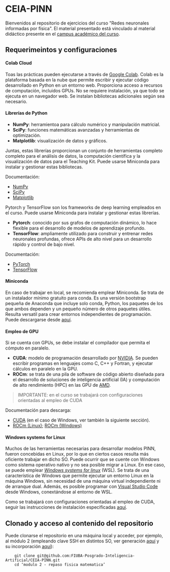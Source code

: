 # CEIA-PINN

Bienvenidos al repositorio de ejercicios del curso "Redes neuronales informadas por física". El material presentado está vinculado al material didáctico presente en el [campus académico del curso](https://campusposgrado.fi.uba.ar/course/view.php?id=390).

## Requerimeintos y configuraciones

#### Colab Cloud
Toas las prácticas pueden ejecutarse a través de [Google Colab](https://colab.research.google.com/notebooks/intro.ipynb). Colab es la plataforma basada en la nube que permite escribir y ejecutar código desarrollado en Python en un entorno web. Proporciona acceso a recursos de computación, incluidos GPUs. No se requiere instalación, ya que todo se ejecuta en un navegador web. Se instalan bibliotecas adicionales según sea necesario.

#### Librerías de Python
- **NumPy**: herramientoa para cálculo numérico y manipulación matricial.
- **SciPy**: funciones matemáticas avanzadas y herramientas de optimización.
- **Matplotlib**: visualización de datos y gráficos.

Juntas, estas librerías proporcionan un conjunto de herramientas completo completo para el análisis de datos, la computación científica y la visualización de datos para el Teaching Kit. Puede usarse Miniconda para instalar y gestionar estas bibliotecas.

Documentación:
- [NumPy](https://numpy.org/doc/)
- [SciPy](https://docs.scipy.org/doc/)
- [Matplotlib](https://matplotlib.org/stable/contents.html)

Pytorch y TensorFlow son los frameworks de deep learning empleados en el curso. Puede usarse Miniconda para instalar y gestionar estas librerías.
- **Pytorch**: conocido por sus grafos de computación dinámico, lo hace flexible para el desarrollo de modelos de aprendizaje profundo.
- **TensorFlow**: ampliamente utilizado para construir y entrenar redes neuronales profundas, ofrece APIs de alto nivel para un desarrollo rápido y control de bajo nivel.

Documentación:
- [PyTorch](https://pytorch.org/docs/stable/index.html)
- [TensorFlow](https://www.tensorflow.org/guide)

#### Miniconda
En caso de trabajar en local, se recomienda emplear Miniconda. Se trata de un instalador mínimo gratuito para conda. Es una versión bootstrap pequeña de Anaconda que incluye solo conda, Python, los paquetes de los que ambos dependen y un pequeño número de otros paquetes útiles. Resulta versatil para crear entornos independientes de programación. Puede descargarse desde [aquí](https://docs.anaconda.com/miniconda/miniconda-other-installer-links/).

#### Empleo de GPU
Si se cuenta con GPUs, se debe instalar el compilador que permita el cómputo en paralelo. 
- **CUDA**: modelo de programación desarrollado por [NVIDIA](nvidia.com). Se pueden escribir programas en lenguajes como C, C++ y Fortran, y ejecutar cálculos en paralelo en la GPU.
- **ROCm**: se trata de una pila de software de código abierto diseñada para el desarrollo de soluciones de inteligencia artificial (IA) y computación de alto rendimiento (HPC) en las GPU de [AMD](amd.com).

> IMPORTANTE: en el curso se trabajará con configuraciones orientadas al empleo de CUDA

Documentación para descarga:
- [CUDA](https://developer.nvidia.com/cuda-downloads) (en el caso de Windows, ver también la siguiente sección).
- [ROCm (Linux)](https://rocm.docs.amd.com/en/latest/); [ROCm (Windows)](https://rocm.docs.amd.com/projects/install-on-windows/en/latest/)

#### Windows systems for Linux
Muchos de las herramientas necesarias para desarrollar modelos PINN, fueron concebidas en Linux, por lo que en ciertos casos resulta más oficiente trabajar en dicho SO. Puede ocurrir que se cuente con Windows como sistema operativo nativo y no sea posible migrar a Linux. En ese caso, se puede emplear [_Windows systems for linux_](https://learn.microsoft.com/es-es/windows/wsl/) (WSL). Se trata de una característica de Windows que permite ejecutar un entorno Linux en la máquina Windows, sin necesidad de una máquina virtual independiente ni de arranque dual. Además, es posible programar con [Visual Studio Code](https://code.visualstudio.com/) desde Windows, conextándose al entorno de WSL. 

Como se trabajará con configuraciones orientadas al empleo de CUDA, seguir las instrucciones de instalación especificadas [aquí](https://learn.microsoft.com/en-us/windows/ai/directml/gpu-cuda-in-wsl).   

## Clonado y acceso al contenido del repositorio
Puede clonarse el repositorio en una máquina local y acceder, por ejemplo, al módulo 2 (empleando clave SSH en distintos SO, ver generación [aquí](https://docs.github.com/es/authentication/connecting-to-github-with-ssh/generating-a-new-ssh-key-and-adding-it-to-the-ssh-agent) y su incorporación [aquí](https://docs.github.com/es/authentication/connecting-to-github-with-ssh/adding-a-new-ssh-key-to-your-github-account)):
```
    git clone git@github.com:FIUBA-Posgrado-Inteligencia-Artificial/CEIA-PINN.git
    cd ‘modulo 2 - repaso fisica matematica’
```




